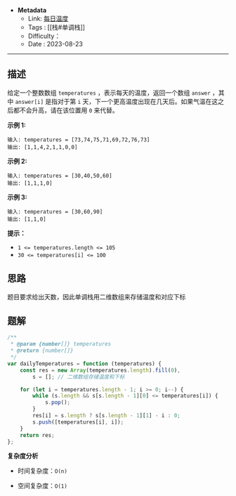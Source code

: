 - **Metadata**
	- Link:  [每日温度](https://leetcode.cn/problems/daily-temperatures/description/ "https://leetcode.cn/problems/daily-temperatures/description/")
	- Tags : [[栈#单调栈]]
	- Difficulty：
	- Date : 2023-08-23
---
## 描述

给定一个整数数组 `temperatures` ，表示每天的温度，返回一个数组 `answer` ，其中 `answer[i]` 是指对于第 `i` 天，下一个更高温度出现在几天后。如果气温在这之后都不会升高，请在该位置用 `0` 来代替。

**示例 1:**

```
输入: temperatures = [73,74,75,71,69,72,76,73]
输出: [1,1,4,2,1,1,0,0]
```

**示例 2:**

```
输入: temperatures = [30,40,50,60]
输出: [1,1,1,0]
```

**示例 3:**

```
输入: temperatures = [30,60,90]
输出: [1,1,0]
```

**提示：**

- `1 <= temperatures.length <= 105`
- `30 <= temperatures[i] <= 100`

## 思路

题目要求给出天数，因此单调栈用二维数组来存储温度和对应下标

## 题解

```js
/**
 * @param {number[]} temperatures
 * @return {number[]}
 */
var dailyTemperatures = function (temperatures) {
    const res = new Array(temperatures.length).fill(0),
        s = []; // 二维数组存储温度和下标

    for (let i = temperatures.length - 1; i >= 0; i--) {
        while (s.length && s[s.length - 1][0] <= temperatures[i]) {
            s.pop();
        }
        res[i] = s.length ? s[s.length - 1][1] - i : 0;
        s.push([temperatures[i], i]);
    }
    return res;
};

```

**复杂度分析**

- 时间复杂度：`O(n)`

- 空间复杂度：`O(1)`
